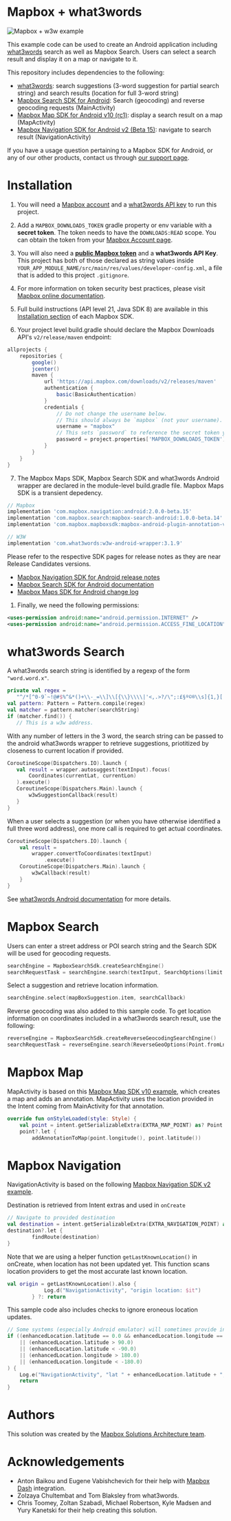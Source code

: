 # Mapbox + what3words

![Mapbox + w3w example](docs/mapbox-w3w.gif)

This example code can be used to create an Android application including [what3words](https://what3words.com/clip.apples.leap) search as well as Mapbox Search. Users can select a search result and display it on a map or navigate to it.

This repository includes dependencies to the following:
* [what3words](https://developer.what3words.com/tutorial/android): search suggestions (3-word suggestion for partial search string) and search results (location for full 3-word string)
* [Mapbox Search SDK for Android](https://docs.mapbox.com/android/search/guides/): Search (geocoding) and reverse geocoding requests (MainActivity)
* [Mapbox Map SDK for Android v10 (rc1)](https://docs.mapbox.com/android/beta/maps/guides/): display a search result on a map (MapActivity)
* [Mapbox Navigation SDK for Android v2 (Beta 15)](https://docs.mapbox.com/android/beta/navigation/guides/): navigate to search result (NavigationActivity)

If you have a usage question pertaining to a Mapbox SDK for Android, or any of our other products, contact us through [our support page](https://www.mapbox.com/contact/).

# Installation

1. You will need a [Mapbox account](https://account.mapbox.com/) and a [what3words API key](https://accounts.what3words.com/create-api-key?referrer=/tutorial/android) to run this project.

2. Add a `MAPBOX_DOWNLOADS_TOKEN` gradle property or env variable with a **secret token**. The token needs to have the `DOWNLOADS:READ` scope. You can obtain the token from your [Mapbox Account page](https://account.mapbox.com/access-tokens/).

3. You will also need a [**public Mapbox token**](https://account.mapbox.com/) and a **what3words API Key**. This project has both of those declared as string values inside `YOUR_APP_MODULE_NAME/src/main/res/values/developer-config.xml`, a file that is added to this project `.gitignore`.

4. For more information on token security best practices, please visit [Mapbox online documentation](https://docs.mapbox.com/help/troubleshooting/private-access-token-android-and-ios/).

5. Full build instructions (API level 21, Java SDK 8) are available in this [Installation section](https://docs.mapbox.com/android/beta/navigation/guides/install/) of each Mapbox SDK.

6. Your project level build.gradle should declare the Mapbox Downloads API's `v2/release/maven` endpoint:
```gradle
allprojects {
    repositories {
        google()
        jcenter()
        maven {
            url 'https://api.mapbox.com/downloads/v2/releases/maven'
            authentication {
                basic(BasicAuthentication)
            }
            credentials {
                // Do not change the username below.
                // This should always be `mapbox` (not your username).
                username = "mapbox"
                // This sets `password` to reference the secret token you stored in gradle.properties or env:
                password = project.properties['MAPBOX_DOWNLOADS_TOKEN'] ?: ""
            }
        }
    }
}
```

7. The Mapbox Maps SDK, Mapbox Search SDK and what3words Android wrapper are declared in the module-level build.gradle file. Mapbox Maps SDK is a transient depedency.
```gradle
// Mapbox
implementation 'com.mapbox.navigation:android:2.0.0-beta.15'
implementation 'com.mapbox.search:mapbox-search-android:1.0.0-beta.14'
implementation 'com.mapbox.mapboxsdk:mapbox-android-plugin-annotation-v9:0.8.0'

// W3W
implementation 'com.what3words:w3w-android-wrapper:3.1.9'
```
Please refer to the respective SDK pages for release notes as they are near Release Candidates versions.

 * [Mapbox Navigation SDK for Android release notes](https://github.com/mapbox/mapbox-navigation-android/releases)
 * [Mapbox Search SDK for Android documentation](https://docs.mapbox.com/android/search/guides/)
 * [Mapbox Maps SDK for Android change log](https://github.com/mapbox/mapbox-maps-android/blob/main/CHANGELOG.md)

1. Finally, we need the following permissions:
```xml
<uses-permission android:name="android.permission.INTERNET" />
<uses-permission android:name="android.permission.ACCESS_FINE_LOCATION" />
```

# what3words Search

A what3words search string is identified by a regexp of the form `"word.word.x"`.
```kotlin
private val regex =
   "^/*[^0-9`~!@#$%^&*()+\\-_=\\]\\[{\\}\\\\|'<,.>?/\";:£§º©®\\s]{1,}[.｡。･・︒។։။۔።।][^0-9`~!@#$%^&*()+\\-_=\\]\\[{\\}\\\\|'<,.>?/\";:£§º©®\\s]{1,}[.｡。･・︒។։။۔።।][^0-9`~!@#$%^&*()+\\-_=\\]\\[{\\}\\\\|'<,.>?/\";:£§º©®\\s]{1,}$"
val pattern: Pattern = Pattern.compile(regex)
val matcher = pattern.matcher(searchString)
if (matcher.find()) {
   // This is a w3w address.
```

With any number of letters in the 3 word, the search string can be passed to the android what3words wrapper to retrieve suggestions, priotitized by closeness to current location if provided.

```kotlin
CoroutineScope(Dispatchers.IO).launch {
   val result = wrapper.autosuggest(textInput).focus(
       Coordinates(currentLat, currentLon)
   ).execute()
   CoroutineScope(Dispatchers.Main).launch {
       w3wSuggestionCallback(result)
   }
}
```

When a user selects a suggestion (or when you have otherwise identified a full three word address), one more call is required to get actual coordinates.

```kotlin
CoroutineScope(Dispatchers.IO).launch {
    val result =
        wrapper.convertToCoordinates(textInput)
            .execute()
    CoroutineScope(Dispatchers.Main).launch {
        w3wCallback(result)
    }
}
```

See [what3words Android documentation](https://developer.what3words.com/tutorial/android) for more details.

# Mapbox Search

Users can enter a street address or POI search string and the Search SDK will be used for geocoding requests.

```kotlin
searchEngine = MapboxSearchSdk.createSearchEngine()
searchRequestTask = searchEngine.search(textInput, SearchOptions(limit = 3),  searchCallback)
```

Select a suggestion and retrieve location information.

```kotlin
searchEngine.select(mapBoxSuggestion.item, searchCallback)
```

Reverse geocoding was also added to this sample code. To get location information on coordinates included in a what3words search result, use the following:

```kotlin
reverseEngine = MapboxSearchSdk.createReverseGeocodingSearchEngine()
searchRequestTask = reverseEngine.search(ReverseGeoOptions(Point.fromLngLat(long, lat)), searchCallback)
```

# Mapbox Map

MapActivity is based on this [Mapbox Map SDK v10 example](https://docs.mapbox.com/android/beta/maps/examples/default-point-annotation/), which creates a map and adds an annotation. MapActivity uses the location provided in the Intent coming from MainActivity for that annotation.

```kotlin
override fun onStyleLoaded(style: Style) {
    val point = intent.getSerializableExtra(EXTRA_MAP_POINT) as? Point
    point?.let {
        addAnnotationToMap(point.longitude(), point.latitude())
```

# Mapbox Navigation

NavigationActivity is based on the following [Mapbox Navigation SDK v2 example](https://docs.mapbox.com/android/beta/navigation/examples/basic/).

Destination is retrieved from Intent extras and used in `onCreate`

```kotlin
// Navigate to provided destination
val destination = intent.getSerializableExtra(EXTRA_NAVIGATION_POINT) as? Point
destination?.let {
        findRoute(destination)
}
```

Note that we are using a helper function `getLastKnownLocation()` in onCreate, when location has not been updated yet. This function scans location providers to get the most accurate last known location.
```kotlin
val origin = getLastKnownLocation().also {
            Log.d("NavigationActivity", "origin location: $it")
        } ?: return
```

This sample code also includes checks to ignore eroneous location updates.
```kotlin
// Some systems (especially Android emulator) will sometimes provide invalid locations.
if ((enhancedLocation.latitude == 0.0 && enhancedLocation.longitude == 0.0)
    || (enhancedLocation.latitude > 90.0)
    || (enhancedLocation.latitude < -90.0)
    || (enhancedLocation.longitude > 180.0)
    || (enhancedLocation.longitude < -180.0)
) {
    Log.e("NavigationActivity", "lat " + enhancedLocation.latitude + ", long " + enhancedLocation.longitude)
    return
}
```

# Authors

This solution was created by the [Mapbox Solutions Architecture team](https://www.mapbox.com/resources#solutions).

# Acknowledgements

 * Anton Baikou and Eugene Vabishchevich for their help with [Mapbox Dash](https://www.mapbox.com/dash) integration.
 * Zolzaya Chultembat and Tom Blaksley from what3words.
 * Chris Toomey, Zoltan Szabadi, Michael Robertson, Kyle Madsen and Yury Kanetski for their help creating this solution.
